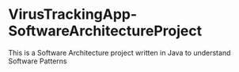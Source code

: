 # VirusTrackingApp-SoftwareArchitectureProject

This is a Software Architecture project written in Java to understand Software Patterns 
